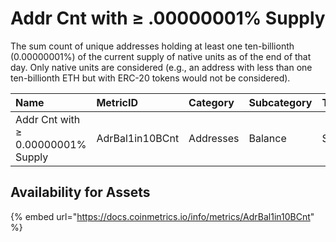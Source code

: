 # Addr Cnt with ≥ .00000001% Supply

The sum count of unique addresses holding at least one ten-billionth \(0.00000001%\) of the current supply of native units as of the end of that day. Only native units are considered \(e.g., an address with less than one ten-billionth ETH but with ERC-20 tokens would not be considered\).

| Name | MetricID | Category | Subcategory | Type | Unit | Interval |
| :--- | :--- | :--- | :--- | :--- | :--- | :--- |
| Addr Cnt with ≥ 0.00000001% Supply | AdrBal1in10BCnt | Addresses | Balance | Sum | Addresses | 1 day |

## Availability for Assets

{% embed url="https://docs.coinmetrics.io/info/metrics/AdrBal1in10BCnt" %}

